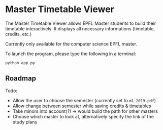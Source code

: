 # Master Timetable Viewer

The Master Timetable Viewer allows EPFL Master students to build their timetable interactively.
It displays all necessary informations (timetable, credits, etc.)

Currently only available for the computer science EPFL master.

To launch the program, please type the following in a terminal:

    python app.py

## Roadmap

Todo:

* Allow the user to choose the semester (currently set to `m1_2019.pdf`)
* Allow change between semester while saving credits & timetables
* Take minors into account(?) -> would build the path for other masters
* Choose which master to look at, alternatively specify the link of the study plans
